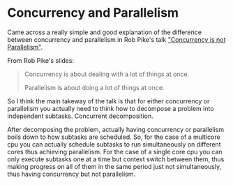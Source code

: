 # Concurrency and Parallelism

Came across a really simple and good explanation of the difference between
concurrency and parallelism in Rob Pike's talk ["Concurrency is not Parallelism"][1].

From Rob Pike's slides:

> Concurrency is about dealing with a lot of things at once.
>
> Parallelism is about doing a lot of things at once.

So I think the main takeway of the talk is that for either concurrency
or parallelism you actually need to think how to decompose a problem into
independent subtasks. Concurrent decomposition.

After decomposing the problem, actually having concurrency or parallelism
boils down to how subtasks are scheduled. So, for the case of a multicore
cpu you can actually schedule subtasks to run simultaneously on different
cores thus achieving parallelism. For the case of a single core cpu you can
only execute subtasks one at a time but context switch between them, thus
making progress on all of them in the same period just not simultaneously,
thus having concurrency but not parallelism.

[1]:https://www.youtube.com/watch?v=qmg1CF3gZQ0
